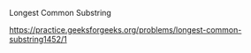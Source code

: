 Longest Common Substring


https://practice.geeksforgeeks.org/problems/longest-common-substring1452/1
